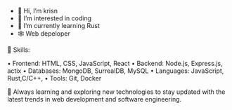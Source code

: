 - 👋 Hi, I’m krisn
- 👀 I’m interested in coding 
- 🌱 I’m currently learning Rust
- 🕸️ Web depeloper

🔧 Skills:

  • Frontend: HTML, CSS, JavaScript, React
  • Backend: Node.js, Express.js, actix
  • Databases: MongoDB, SurrealDB, MySQL
  • Languages: JavaScript, Rust,C/C++, 
  • Tools: Git, Docker


  🚀 Always learning and exploring new technologies to stay updated with the latest trends in web development and software engineering.
